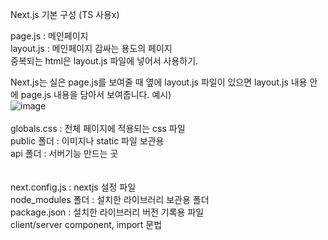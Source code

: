 Next.js 기본 구성 (TS 사용x) <br>

page.js : 메인페이지 <br>
layout.js : 메인페이지 감싸는 용도의 페이지 <br>
중복되는 html은 layout.js 파일에 넣어서 사용하기.

Next.js는 실은 page.js를 보여줄 때
옆에 layout.js 파일이 있으면 layout.js 내용 안에 page.js 내용을 담아서 보여줍니다. 예시)<br>
![image](https://github.com/user-attachments/assets/567bc9ee-54a0-4fc1-a882-8127e17417b9)
<br><br>
globals.css : 전체 페이지에 적용되는 css 파일
<br> public 폴더 : 이미지나 static 파일 보관용 <br>
api 폴더 : 서버기능 만드는 곳 <br>
<br>
 <br>
next.config.js : nextjs 설정 파일 <br>
node_modules 폴더 : 설치한 라이브러리 보관용 폴더 <br>
package.json : 설치한 라이브러리 버전 기록용 파일<br>
client/server component, import 문법
